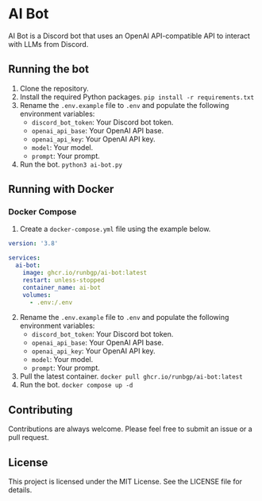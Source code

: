 # AI Bot

AI Bot is a Discord bot that uses an OpenAI API-compatible API to interact with LLMs from Discord.

## Running the bot

1. Clone the repository. 
2. Install the required Python packages. `pip install -r requirements.txt`
3. Rename the `.env.example` file to `.env` and populate the following environment variables:
    - `discord_bot_token`: Your Discord bot token.
    - `openai_api_base`: Your OpenAI API base.
    - `openai_api_key`: Your OpenAI API key.
    - `model`: Your model.
    - `prompt`: Your prompt.
4. Run the bot. `python3 ai-bot.py`

## Running with Docker

### Docker Compose

1. Create a `docker-compose.yml` file using the example below.
```yaml
version: '3.8'

services:
  ai-bot:
    image: ghcr.io/runbgp/ai-bot:latest
    restart: unless-stopped
    container_name: ai-bot
    volumes:
      - .env:/.env
```
2. Rename the `.env.example` file to `.env` and populate the following environment variables:
    - `discord_bot_token`: Your Discord bot token.
    - `openai_api_base`: Your OpenAI API base.
    - `openai_api_key`: Your OpenAI API key.
    - `model`: Your model.
    - `prompt`: Your prompt.
3. Pull the latest container. `docker pull ghcr.io/runbgp/ai-bot:latest`
4. Run the bot. `docker compose up -d`

## Contributing

Contributions are always welcome. Please feel free to submit an issue or a pull request.

## License

This project is licensed under the MIT License. See the LICENSE file for details.
